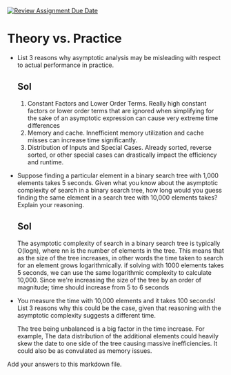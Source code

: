 [![Review Assignment Due Date](https://classroom.github.com/assets/deadline-readme-button-24ddc0f5d75046c5622901739e7c5dd533143b0c8e959d652212380cedb1ea36.svg)](https://classroom.github.com/a/FgMJElkj)
# Theory vs. Practice

- List 3 reasons why asymptotic analysis may be misleading with respect to
  actual performance in practice.
  ## Sol
  1) Constant Factors and Lower Order Terms. Really high constant factors or lower order terms that are ignored when simplifying for the sake of an asymptotic expression can cause very extreme time differences
  2) Memory and cache. Innefficient memory utilization and cache misses can increase time significantly.
  3) Distribution of Inputs and Special Cases. Already sorted, reverse sorted, or other special cases can drastically impact the efficiency and runtime.

- Suppose finding a particular element in a binary search tree with 1,000
  elements takes 5 seconds. Given what you know about the asymptotic complexity
  of search in a binary search tree, how long would you guess finding the same
  element in a search tree with 10,000 elements takes? Explain your reasoning.
  ## Sol
  The asymptotic complexity of search in a binary search tree is typically O(log⁡n), where nn is the number of elements in the tree. This means that as the size of the tree increases, in other words the time taken to search for an element grows logarithmically. if solving with 1000 elements takes 5 seconds, we can use the same logarithmic complexity to calculate 10,000.  Since we're increasing the size of the tree by an order of magnitude; time should increase from 5 to 6 seconds


- You measure the time with 10,000 elements and it takes 100 seconds! List 3
  reasons why this could be the case, given that reasoning with the asymptotic
  complexity suggests a different time.

  The tree being unbalanced is a big factor in the time increase. For example, The data distribution of the additional elements could heavily skew the date to one side of the tree causing massive inefficiencies. It could also be as convulated as memory issues.

Add your answers to this markdown file.
